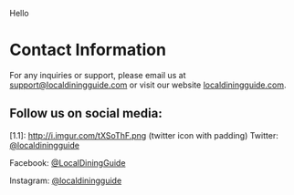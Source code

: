 Hello 


# Contact Information

For any inquiries or support, please email us at [support@localdiningguide.com](mailto:support@localdiningguide.com) or visit our website [localdiningguide.com](http://www.localdiningguide.com).

## Follow us on social media:

[1.1]: http://i.imgur.com/tXSoThF.png (twitter icon with padding) Twitter: [@localdiningguide](https://twitter.com/localdiningguide)

Facebook: [@LocalDiningGuide](https://www.facebook.com/LocalDiningGuide)

Instagram: [@localdiningguide](https://www.instagram.com/localdiningguide)


